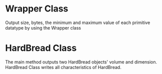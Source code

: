 # Wrapper Class
Output size, bytes, the minimum and maximum value of each primitive datatype by using the Wrapper class

# HardBread Class
The main method outputs two HardBread objects' volume and dimension.<br/>
HardBread Class writes all characteristics of HardBread.
